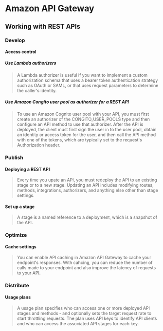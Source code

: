 # Amazon API Gateway
## Working with REST APIs
### Develop
#### Access control
##### Use Lambda authorizers
> A Lambda authorizer is useful if you want to implement a custom authorization schema that uses a bearer token authentication strategy such as OAuth or SAML, or that uses request parameters to determine the caller's identity.

##### Use Amazon Congito user pool as authorizer for a REST API
> To use an Amazon Cognito user pool with your API, you must first create an authorizer of the CONGITO_USER_POOLS type and then configure an API method to use that authorizer. After the API is deployed, the client must first sign the user in to the user pool, obtain an identity or access token for the user, and then call the API method with one of the tokens, which are typically set to the request's Authorization header.
### Publish
#### Deploying a REST API
> Every time you upate an API, you must redeploy the API to an existing stage or to a new stage. Updating an API includes modifying routes, methods, integrations, authorizers, and anything else other than stage settings.  

#### Set up a stage
> A stage is a named reference to a deployment, which is a snapshot of the API.

### Optimize
#### Cache settings
> You can enable API caching in Amazon API Gateway to cache your endpoint's responses. With cahcing, you can reduce the number of calls made to your endpoint and also improve the latency of requests to your API.

### Distribute
#### Usage plans
> A usage plan specifies who can access one or more deployed API stages and methods - and optionally sets the target request rate to start throttling requests. The plan uses API keys to identify API clients and who can access the associated API stages for each key.  



